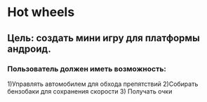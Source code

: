 # Hot wheels

## Цель: создать мини игру для платформы андроид.

### Пользователь должен иметь возможность:

1)Управлять автомобилем для обхода препятствий
2)Собирать бензобаки для сохранения скорости
3) Получать очки
